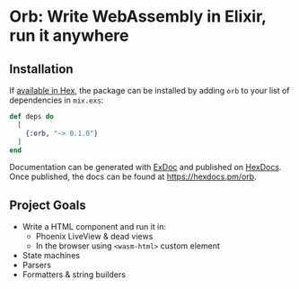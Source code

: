 # Orb: Write WebAssembly in Elixir, run it anywhere

## Installation

If [available in Hex](https://hex.pm/docs/publish), the package can be installed
by adding `orb` to your list of dependencies in `mix.exs`:

```elixir
def deps do
  [
    {:orb, "~> 0.1.0"}
  ]
end
```

Documentation can be generated with [ExDoc](https://github.com/elixir-lang/ex_doc)
and published on [HexDocs](https://hexdocs.pm). Once published, the docs can
be found at <https://hexdocs.pm/orb>.

## Project Goals

- Write a HTML component and run it in:
    - Phoenix LiveView & dead views
    - In the browser using `<wasm-html>` custom element
- State machines
- Parsers
- Formatters & string builders
